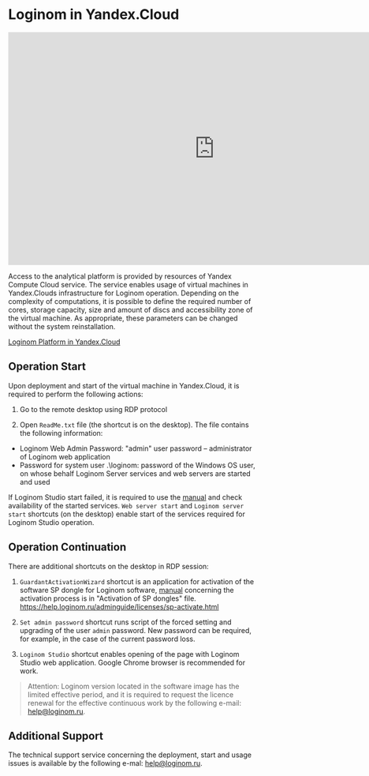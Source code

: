 # Loginom in Yandex.Cloud

<p><iframe allowfullscreen="" frameborder="0" height="472" src="https://www.youtube.com/embed/rOYXRR-Lzow" width="835"></iframe></p>


Access to the analytical platform is provided by resources of Yandex Compute Cloud service. The service enables usage of virtual machines in Yandex.Clouds infrastructure for Loginom operation. Depending on the complexity of computations, it is possible to define the required number of cores, storage capacity, size and amount of discs and accessibility zone of the virtual machine. As appropriate, these parameters can be changed without the system reinstallation.

[Loginom Platform in Yandex.Cloud](https://cloud.yandex.ru/marketplace/products/f2esjn14f4ekcb53igdt)

## Operation Start

Upon deployment and start of the virtual machine in Yandex.Cloud, it is required to perform the following actions:

1. Go to the remote desktop using RDP protocol

2. Open `ReadMe.txt` file (the shortcut is on the desktop). The file contains the following information:

* Loginom Web Admin Password: "admin" user password – administrator of Loginom web application
* Password for system user .\loginom: password of the Windows OS user, on whose behalf Loginom Server services and web servers are started and used

If Loginom Studio start failed, it is required to use the [manual](https://help.loginom.ru/adminguide/server/setup.html#zapusk-sluzhb) and check availability of the started services.
`Web server start` and `Loginom server start` shortcuts (on the desktop) enable start of the services required for Loginom Studio operation.

## Operation Continuation

There are additional shortcuts on the desktop in RDP session:

1. `GuardantActivationWizard` shortcut is an application for activation of the software SP dongle for Loginom software, [manual](https://help.loginom.ru/adminguide/licenses/sp-activate.html) concerning the activation process is in "Activation of SP dongles" file.
   https://help.loginom.ru/adminguide/licenses/sp-activate.html

2. `Set admin password` shortcut runs script of the forced setting and upgrading of the user `admin` password. New password can be required, for example, in the case of the current password loss.

3. `Loginom Studio` shortcut enables opening of the page with Loginom Studio web application. Google Сhrome browser is recommended for work.

> Attention: Loginom version located in the software image has the limited effective period, and it is required to request the licence renewal for the effective continuous work by the following e-mail: help@loginom.ru.

## Additional Support

The technical support service concerning the deployment, start and usage issues is available by the following e-mal: help@loginom.ru.


